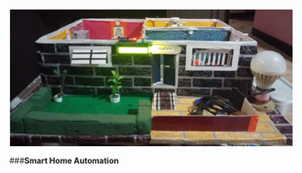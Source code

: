 ![MasterHead](https://github.com/vedangjadhav88/Home-automation/blob/main/Photos/Actual_System.png)

###**Smart Home Automation**
